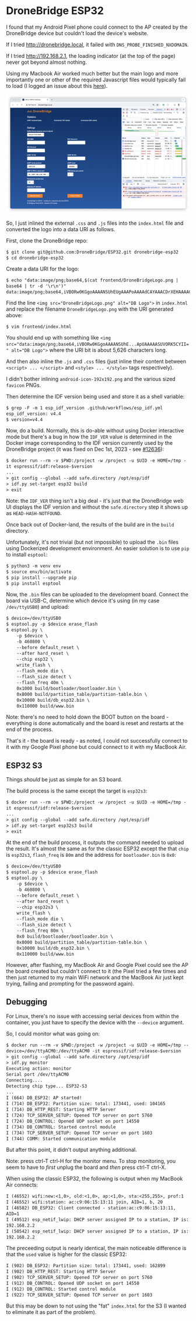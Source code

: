 DroneBridge ESP32
=================

I found that my Android Pixel phone could connect to the AP created by the DroneBridge device but couldn't load the device's website.

If I tried <http://dronebridge.local>, it failed with `DNS_PROBE_FINISHED_NXDOMAIN`.

If I tried <http://192.168.2.1>, the loading indicator (at the top of the page) never got beyond almost nothing.

Using my Macbook Air worked much better but the main logo and more importantly one or other of the required Javascript files would typically fail to load (I logged an issue about this [here](https://github.com/DroneBridge/ESP32/issues/53)).

![DroneBridge download failures](images/dronebridge-download-failures.png)

So, I just inlined the external `.css` and `.js` files into the `index.html` file and converted the logo into a data URI as follows.

First, clone the DroneBridge repo:

```
$ git clone git@github.com:DroneBridge/ESP32.git dronebridge-esp32
$ cd dronebridge-esp32
```

Create a data URI for the logo:

```
$ echo "data:image/png;base64,$(cat frontend/DroneBridgeLogo.png | base64 | tr -d '\r\n')"
data:image/png;base64,iVBORw0KGgoAAAANSUhEUgAAAPoAAAAdCAYAAACDrXEHAAAACXBIWXMAAAV+AAAFfgE+AsMhAAAAGX...
```

Find the line `<img src="DroneBridgeLogo.png" alt="DB Logo">` in `index.html` and replace the filename `DroneBridgeLogo.png` with the URI generated above:

```
$ vim frontend/index.html
```

You should end up with something like `<img src="data:image/png;base64,iVBORw0KGgoAAAANSUhE...ApUAAAAASUVORK5CYII=" alt="DB Logo">` where the URI bit is about 5,626 characters long.

And then also inline the `.js` and `.css` files (just inline their content between `<script> ... </script>` and `<style> ... </style>` tags respectively).

I didn't bother inlining `android-icon-192x192.png` and the various sized `favicon` PNGs.

Then determine the IDF version being used and store it as a shell variable:

```
$ grep -F -m 1 esp_idf_version .github/workflows/esp_idf.yml
esp_idf_version: v4.4
$ version=v4.4
```

Now, do a build. Normally, this is do-able without using Docker interactive mode but there's a bug in how the `IDF_VER` value is determined in the Docker image corresponding to the IDF version currently used by the DroneBridge project (it was fixed on Dec 1st, 2023 - see [#12636](https://github.com/espressif/esp-idf/pull/12636)):

```
$ docker run --rm -v $PWD:/project -w /project -u $UID -e HOME=/tmp -it espressif/idf:release-$version
...
> git config --global --add safe.directory /opt/esp/idf
> idf.py set-target esp32 build
> exit
```

Note: the `IDF_VER` thing isn't a big deal - it's just that the DroneBridge web UI displays the IDF version and without the `safe.directory` step it shows up as `HEAD-HASH-NOTFOUND`.

Once back out of Docker-land, the results of the build are in the `build` directory.

Unfortunately, it's not trivial (but not impossible) to upload the `.bin` files using Dockerized development environment. An easier solution is to use `pip` to install `esptool`:

```
$ python3 -m venv env
$ source env/bin/activate
$ pip install --upgrade pip
$ pip install esptool
```

Now, the `.bin` files can be uploaded to the development board. Connect the board via USB-C, determine which device it's using (in my case `/dev/ttyUSB0`) and upload:

```
$ device=/dev/ttyUSB0
$ esptool.py -p $device erase_flash
$ esptool.py \
    -p $device \
    -b 460800 \
    --before default_reset \
    --after hard_reset \
    --chip esp32 \
    write_flash \
    --flash_mode dio \
    --flash_size detect \
    --flash_freq 40m \
    0x1000 build/bootloader/bootloader.bin \
    0x8000 build/partition_table/partition-table.bin \
    0x10000 build/db_esp32.bin \
    0x110000 build/www.bin
```

Note: there's no need to hold down the BOOT button on the board - everything is done automatically and the board is reset and restarts at the end of the process.

That's it - the board is ready - as noted, I could not successfully connect to it with my Google Pixel phone but could connect to it with my MacBook Air.

ESP32 S3
--------

Things _should_ be just as simple for an S3 board.

The build process is the same except the target is `esp32s3`:

```
$ docker run --rm -v $PWD:/project -w /project -u $UID -e HOME=/tmp -it espressif/idf:release-$version
...
> git config --global --add safe.directory /opt/esp/idf
> idf.py set-target esp32s3 build
> exit
```

At the end of the build process, it outputs the command needed to upload the result. It's almost the same as for the classic ESP32 except the that `chip` is `esp32s3`, `flash_freq` is `80m` and the address for `bootloader.bin` is `0x0`:

```
$ device=/dev/ttyUSB0
$ esptool.py -p $device erase_flash
$ esptool.py \
    -p $device \
    -b 460800 \
    --before default_reset \
    --after hard_reset \
    --chip esp32s3 \
    write_flash \
    --flash_mode dio \
    --flash_size detect \
    --flash_freq 80m \
    0x0 build/bootloader/bootloader.bin \
    0x8000 build/partition_table/partition-table.bin \
    0x10000 build/db_esp32.bin \
    0x110000 build/www.bin
```

However, after flashing, my MacBook Air and Google Pixel could see the AP the board created but couldn't connect to it (the Pixel tried a few times and then just returned to my main WiFi network and the MacBook Air just kept trying, failing and prompting for the password again).

Debugging
----------

For Linux, there's no issue with accessing serial devices from within the container, you just have to specify the device with the `--device` argument.

So, I could monitor what was going on:

```
$ docker run --rm -v $PWD:/project -w /project -u $UID -e HOME=/tmp --device=/dev/ttyACM0:/dev/ttyACM0 -it espressif/idf:release-$version
> git config --global --add safe.directory /opt/esp/idf
> idf.py monitor
Executing action: monitor
Serial port /dev/ttyACM0
Connecting....
Detecting chip type... ESP32-S3
...
I (664) DB_ESP32: AP started!
I (714) DB_ESP32: Partition size: total: 173441, used: 104165
I (714) DB_HTTP_REST: Starting HTTP Server
I (724) TCP_SERVER_SETUP: Opened TCP server on port 5760
I (724) DB_CONTROL: Opened UDP socket on port 14550
I (734) DB_CONTROL: Started control module
I (734) TCP_SERVER_SETUP: Opened TCP server on port 1603
I (744) COMM: Started communication module
```

But after this point, it didn't output anything additional.

Note: press ctrl-T ctrl-H for the monitor menu. To stop monitoring, you seem to have to _first_ unplug the board and _then_ press ctrl-T ctrl-X.

When using the classic ESP32, the following is output when my MacBook Air connects:

```
I (46552) wifi:new:<1,0>, old:<1,0>, ap:<1,0>, sta:<255,255>, prof:1
I (46552) wifi:station: ac:c9:06:15:13:11 join, AID=1, b, 20
I (46582) DB_ESP32: Client connected - station:ac:c9:06:15:13:11, AID=1
I (49512) esp_netif_lwip: DHCP server assigned IP to a station, IP is: 192.168.2.2
I (50542) esp_netif_lwip: DHCP server assigned IP to a station, IP is: 192.168.2.2
```

The preceeding output is nearly identical, the main noticeable difference is that the `used` value is higher for the classic ESP32:

```
I (902) DB_ESP32: Partition size: total: 173441, used: 162899
I (902) DB_HTTP_REST: Starting HTTP Server
I (902) TCP_SERVER_SETUP: Opened TCP server on port 5760
I (912) DB_CONTROL: Opened UDP socket on port 14550
I (912) DB_CONTROL: Started control module
I (922) TCP_SERVER_SETUP: Opened TCP server on port 1603
```

But this may be down to not using the "fat" `index.html` for the S3 (I wanted to eliminate it as part of the problem).
